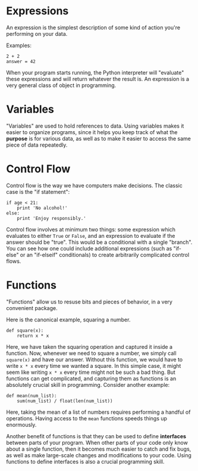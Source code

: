# Expressions

An expression is the simplest description of some kind of action you're performing on your data.

Examples:

```
2 + 2
answer = 42
```

When your program starts running, the Python interpreter will "evaluate" these expressions and will return whatever the result is. An expression is a very general class of object in programming.

# Variables

"Variables" are used to hold references to data. Using variables makes it easier to organize programs, since it helps you keep track of what the **purpose** is for various data, as well as to make it easier to access the same piece of data repeatedly.

# Control Flow

Control flow is the way we have computers make decisions. The classic case is the "if statement":

```
if age < 21:
    print 'No alcohol!'
else:
    print 'Enjoy responsibly.'
```

Control flow involves at minimum two things: some expression which evaluates to either `True` or `False`, and an expression to evaluate if the answer should be "true". This would be a conditional with a single "branch". You can see how one could include additional expressions (such as "if-else" or an "if-elseif" conditionals) to create arbitrarily complicated control flows.

# Functions

"Functions" allow us to resuse bits and pieces of behavior, in a very convenient package.

Here is the canonical example, squaring a number.

```
def square(x):
    return x * x
```

Here, we have taken the squaring operation and captured it inside a function. Now, whenever we need to square a number, we simply call `square(x)` and have our answer. Without this function, we would have to write `x * x` every time we wanted a square. In this simple case, it might seem like writing `x * x` every time might not be such a bad thing. But functions can get complicated, and capturing them as functions is an absolutely crucial skill in programming. Consider another example:

```
def mean(num_list):
    sum(num_list) / float(len(num_list))
```

Here, taking the mean of a list of numbers requires performing a handful of operations. Having access to the `mean` functions speeds things up enormously.

Another benefit of functions is that they can be used to define **interfaces** between parts of your program. When other parts of your code only know about a single function, then it becomes much easier to catch and fix bugs, as well as make large-scale changes and modifications to your code. Using functions to define interfaces is also a crucial programming skill.